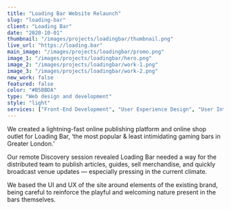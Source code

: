 ```yaml
---
title: "Loading Bar Website Relaunch"
slug: "loading-bar"
client: "Loading Bar"
date: "2020-10-01"
thumbnail: "/images/projects/loadingbar/thumbnail.png"
live_url: "https://loading.bar"
main_image: "/images/projects/loadingbar/promo.png"
image_1: "/images/projects/loadingbar/hero.png"
image_2: "/images/projects/loadingbar/work-1.png"
image_3: "/images/projects/loadingbar/work-2.png"
new_work: false
featured: false
color: "#B5BBDA"
type: "Web design and development"
style: "light"
services: ["Front-End Development", "User Experience Design", "User Interface Design"]
---
```

We created a lightning-fast online publishing platform and online shop outlet
for Loading Bar, ‘the most popular & least intimidating gaming bars in Greater
London.’

Our remote Discovery session revealed Loading Bar needed a way for the
distributed team to publish articles, guides, sell merchandise, and quickly
broadcast venue updates — especially pressing in the current climate.

We based the UI and UX of the site around elements of the existing brand, being
careful to reinforce the playful and welcoming nature present in the bars
themselves.
